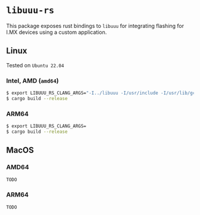 # `libuuu-rs`

This package exposes rust bindings to `libuuu` for integrating flashing for I.MX devices using a custom application.

## Linux

Tested on `Ubuntu 22.04`

### Intel, AMD (`amd64`)
```bash
$ export LIBUUU_RS_CLANG_ARGS="-I../libuuu -I/usr/include -I/usr/lib/gcc/x86_64-linux-gnu/11/include -I/usr/include/libusb-1.0"
$ cargo build --release
```

### ARM64
```bash
$ export LIBUUU_RS_CLANG_ARGS=
$ cargo build --release
```

## MacOS

### AMD64

```bash
TODO
```

### ARM64

```bash
TODO
```